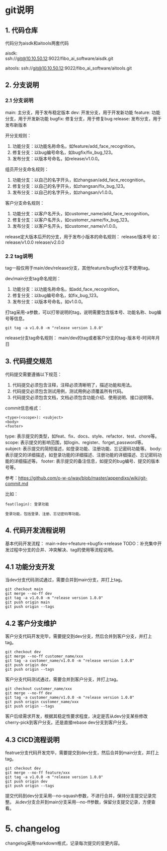
# git说明

## 1. 代码仓库

代码分为aisdk和aitools两套代码

aisdk:  
ssh://git@10.10.50.12:9022/fibo_ai_software/aisdk.git

aitools:
ssh://git@10.10.50.12:9022/fibo_ai_software/aitools.git

## 2. 分支说明

### 2.1 分支说明

main: 主分支，用于发布稳定版本
dev: 开发分支，用于开发新功能
feature: 功能分支，用于开发新功能
bugfix: 修复分支，用于修复bug
release: 发布分支，用于发布新版本

开分支规则：
1. 功能分支：以功能名称命名，如feature/add_face_recognition。
2. 修复分支：以bug编号命名，如bugfix/fix_bug_123。
3. 发布分支：以版本号命名，如release/v1.0.0。

组员开分支命名规则：
1. 功能分支：以自己的名字开头，如zhangsan/add_face_recognition。
2. 修复分支：以自己的名字开头，如zhangsan/fix_bug_123。
3. 发布分支：以自己的名字开头，如zhangsan/v1.0.0。

客户分支命名规则：
1. 功能分支：以客户名开头，如customer_name/add_face_recognition。
2. 修复分支：以客户名开头，如customer_name/fix_bug_123。
3. 发布分支：以客户名开头，如customer_name/v1.0.0。

release定大版本后开的分支，用于发布小版本的命名规则：
release/版本号
如：release/v1.0.0  release/v2.0.0

### 2.2 tag说明

tag一般仅用于main/dev/release分支，其他feature/bugfix分支不使用tag。

dev/main分支tag命名规则：
1. 功能分支：以功能名称命名，如add_face_recognition。
2. 修复分支：以bug编号命名，如fix_bug_123。
3. 发布分支：以版本号命名，如v1.0.0。

打tag采用-a参数，可以打带说明的tag，说明需要包含版本号、功能名称、bug编号等信息。
```
git tag -a v1.0.0 -m "release version 1.0.0"
```

release分支tag命名规则：
main/dev的tag或者客户分支的tag-版本号-时间年月日


## 3. 代码提交规范

代码提交需要遵循以下规范：

1. 代码提交必须包含注释，注释必须清晰明了，描述功能和用法。
2. 代码提交必须包含测试用例，测试用例必须覆盖所有代码。
3. 代码提交必须包含文档，文档必须包含功能介绍、使用说明、接口说明等。

commit信息格式：
```
<type>(<scope>): <subject>
<body>
<footer>
```

type: 表示提交的类型，如feat、fix、docs、style、refactor、test、chore等。
scope: 表示提交的影响范围，如login、register、forget_password等。
subject: 表示提交的简短描述，如登录功能、注册功能、忘记密码功能等。
body: 表示提交的详细描述，如登录功能的详细描述、注册功能的详细描述、忘记密码功能的详细描述等。
footer: 表示提交的备注信息，如提交的bug编号、提交的版本号等。

参考：https://github.com/o-w-o/way/blob/master/appendixs/wiki/git-commit.md

比如：
```
feat(login): 登录功能

登录功能，包括登录、注册、忘记密码等功能。

```




## 4. 代码开发流程说明

基本代码开发流程：
main->dev->feature->bugfix->release
TODO：补充集中开发过程中分支的合并、冲突解决、tag的使用等流程说明。



## 4.1 功能分支开发

当dev分支代码测试通过，需要合并到main分支，并打上tag。

```
git checkout main
git merge --no-ff dev
git tag -a v1.0.0 -m "release version 1.0.0"
git push origin main
git push origin --tags
```

## 4.2 客户分支维护


客户分支代码开发完毕，需要提交到dev分支，然后合并到客户分支，并打上tag。

```
git checkout dev
git merge --no-ff customer_name/xxx
git tag -a customer_name/v1.0.0 -m "release version 1.0.0"
git push origin dev
git push origin --tags
```

客户分支代码测试通过，需要合并到客户分支，并打上tag。

```
git checkout customer_name/xxx
git merge --no-ff dev
git tag -a customer_name/v1.0.0 -m "release version 1.0.0"
git push origin customer_name/xxx
git push origin --tags
```

客户后续需求开发，根据其稳定性要求程度，决定是否从dev分支某些修改cherry-pick到客户分支。还是直接rebase dev分支到客户分支。


## 4.3 CICD流程说明

featrue分支代码开发完毕，需要提交到dev分支，然后合并到main分支，并打上tag。

```
git checkout dev
git merge --no-ff feature/xxx
git tag -a v1.0.0 -m "release version 1.0.0"
git push origin dev
git push origin --tags
```

提交代码到dev分支采用--no-squash参数，不进行合并，保持分支提交记录完整。
从dev分支合并到main分支采用--no-ff参数，保留分支提交记录，方便查看。

# 5. changelog

changelog采用markdown格式，记录每次提交的变更内容。

```

```